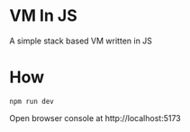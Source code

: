 # VM In JS

A simple stack based VM written in JS

# How

`npm run dev`

Open browser console at http://localhost:5173

